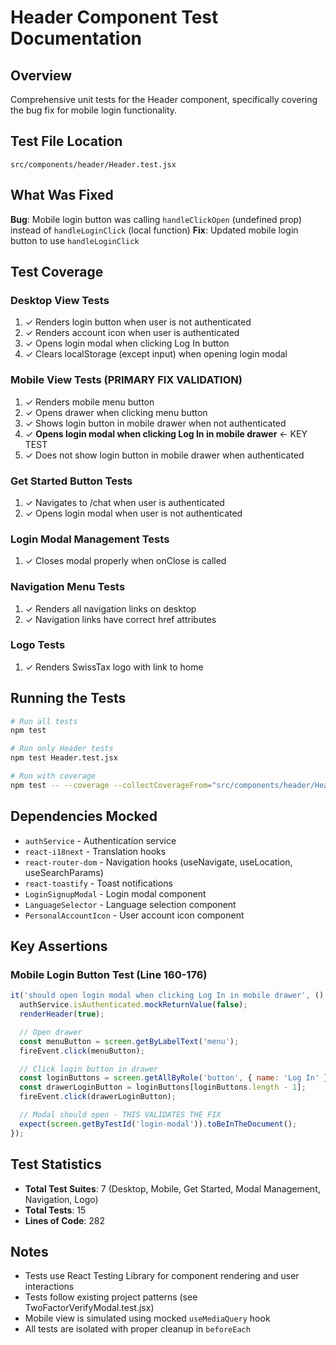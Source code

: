 # Header Component Test Documentation

## Overview
Comprehensive unit tests for the Header component, specifically covering the bug fix for mobile login functionality.

## Test File Location
`src/components/header/Header.test.jsx`

## What Was Fixed
**Bug**: Mobile login button was calling `handleClickOpen` (undefined prop) instead of `handleLoginClick` (local function)
**Fix**: Updated mobile login button to use `handleLoginClick`

## Test Coverage

### Desktop View Tests
1. ✓ Renders login button when user is not authenticated
2. ✓ Renders account icon when user is authenticated
3. ✓ Opens login modal when clicking Log In button
4. ✓ Clears localStorage (except input) when opening login modal

### Mobile View Tests (PRIMARY FIX VALIDATION)
1. ✓ Renders mobile menu button
2. ✓ Opens drawer when clicking menu button
3. ✓ Shows login button in mobile drawer when not authenticated
4. ✓ **Opens login modal when clicking Log In in mobile drawer** ← KEY TEST
5. ✓ Does not show login button in mobile drawer when authenticated

### Get Started Button Tests
1. ✓ Navigates to /chat when user is authenticated
2. ✓ Opens login modal when user is not authenticated

### Login Modal Management Tests
1. ✓ Closes modal properly when onClose is called

### Navigation Menu Tests
1. ✓ Renders all navigation links on desktop
2. ✓ Navigation links have correct href attributes

### Logo Tests
1. ✓ Renders SwissTax logo with link to home

## Running the Tests

```bash
# Run all tests
npm test

# Run only Header tests
npm test Header.test.jsx

# Run with coverage
npm test -- --coverage --collectCoverageFrom="src/components/header/Header.jsx"
```

## Dependencies Mocked
- `authService` - Authentication service
- `react-i18next` - Translation hooks
- `react-router-dom` - Navigation hooks (useNavigate, useLocation, useSearchParams)
- `react-toastify` - Toast notifications
- `LoginSignupModal` - Login modal component
- `LanguageSelector` - Language selection component
- `PersonalAccountIcon` - User account icon component

## Key Assertions

### Mobile Login Button Test (Line 160-176)
```javascript
it('should open login modal when clicking Log In in mobile drawer', () => {
  authService.isAuthenticated.mockReturnValue(false);
  renderHeader(true);

  // Open drawer
  const menuButton = screen.getByLabelText('menu');
  fireEvent.click(menuButton);

  // Click login button in drawer
  const loginButtons = screen.getAllByRole('button', { name: 'Log In' });
  const drawerLoginButton = loginButtons[loginButtons.length - 1];
  fireEvent.click(drawerLoginButton);

  // Modal should open - THIS VALIDATES THE FIX
  expect(screen.getByTestId('login-modal')).toBeInTheDocument();
});
```

## Test Statistics
- **Total Test Suites**: 7 (Desktop, Mobile, Get Started, Modal Management, Navigation, Logo)
- **Total Tests**: 15
- **Lines of Code**: 282

## Notes
- Tests use React Testing Library for component rendering and user interactions
- Tests follow existing project patterns (see TwoFactorVerifyModal.test.jsx)
- Mobile view is simulated using mocked `useMediaQuery` hook
- All tests are isolated with proper cleanup in `beforeEach`
